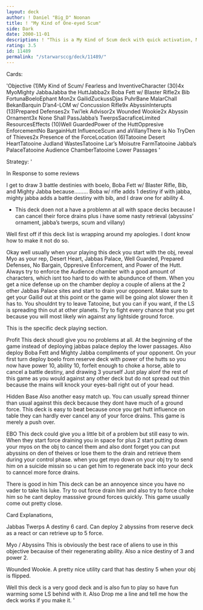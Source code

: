 ```yaml
---
layout: deck
author: ! Daniel "Big_D" Noonan
title: ! "My Kind of One-eyed Scum"
side: Dark
date: 2000-11-01
description: ! "This is a My Kind of Scum deck with quick activation, Major beats, and flexability."
rating: 3.5
id: 11489
permalink: "/starwarsccg/deck/11489/"
---
```

Cards: 

'Objective (1)My Kind of Scum/ Fearless and InventiveCharacter (30)4x MyoMighty JabbaJabba the HuttJabba2x Boba Fett w/ Blaster Rifle2x Bib FortunaBoeloEphant Mon2x GailidZuckussDjas PuhrBane MalarChall BekanBarquin D’an4-LOM w/ Concussion Rifle9x AbyssinInterupts (13)Prepared Defenses2x Twi’lek Advisor2x Wounded Wookie2x Abyssin Ornament3x None Shall PassJabba’s TwerpsSacraficeLimited ResourcesEffects (10)Well GuardedPower of the HuttOppresive EnforcementNo BargainHutt InfluenceScum and aVillanyThere is No TryDen of Thieves2x Presence of the ForceLocation (6)Tatooine Desert HeartTatooine Judland WastesTatooine Lar’s Moisutre FarmTatooine Jabba’s PalaceTatooine Audience ChamberTatooine Lower Passages  '

Strategy: '

In Response to some reviews


I get to draw 3 battle destinies with boelo, Boba Fett w/ Blaster Rifle, Bib, and Mighty Jabba because......... Boba w/ rifle adds 1 destiny if with jabba, mighty jabba adds a battle destiny with bib, and I draw one for ability 4.


* This deck doen not a have a problemn at all with space decks because I can cancel their force drains plus i have some nasty retrieval (abyssins’ ornament, jabba’s twerps, scum and villany)



Well first off if this deck list is wrapping around my apologies. I dont know how to make it not do so.


Okay well usually when your playing this deck you start with the obj, reveal Myo as your rep, Desert Heart, Jabbas Palace, Well Guarded, Prepared Defenses, No Bargain, Oppresive Enforcement, and Power of the Hutt. Always try to enforce the Audience chamber with a good amount of characters, which isnt too hard to do with te abundunce of them. When you get a nice defense up on the chamber deploy a couple of aliens at the 2 other Jabbas Palace sites and start to drain your opponent. Make sure to get your Gailid out at this point or the game will be going alot slower then it has to. You shouldnt try to leave Tatooine, but you can if you want, if the LS is spreading thin out at other planets. Try to fight every chance that you get because you will most likely win against any lightside ground force.




This is the specific deck playing section.


Profit This deck shoudl give you no problems at all. At the beginning of the game instead of deploying jabbas palace deploy the lower passages. Also deploy Boba Fett and Mighty Jabba compliments of your opponent. On your first turn deploy boelo from reserve deck with power of the hutts so you now have power 10, ability 10, forfeit enough to choke a horse, able to cancel a battle destiny, and drawing 3 yourself Just play alonf the rest of this game as you would against any other deck but do not spread out thin because the mains will knock your eyes-ball right out of your head.


Hidden Base Also another easy match up. You can usually spread thinner than usual against this deck because they dont have much of a ground force. This deck is easy to beat because once you get hutt influence on table they can hardly ever cancel any of your force drains. This game is merely a push over.


EBO This deck could give you a little bit of a problem but still easy to win. When they start force draining you in space for plus 2 start putting down your myos on the obj to cancel them and also dont forget you can put abyssins on den of theives or lose them to the drain and retrieve them during your control phase. when you get myo down on your obj try to send him on a suicide missin so u can get him to regenerate back into your deck to canncel more force drains.


There is good in him This deck can be an annoyence since you have no vader to take his luke. Try to out force drain him and also try to force choke him so he cant deploy masssive ground forces quickly. This game usually come out pretty close.


Card Explanations,


Jabbas Twerps A destiny 6 card. Can deploy 2 abyssins from reserve deck as a react or can retrieve up to 5 force.


Myo / Abyssins This is obviously the best race of aliens to use in this objective becauise of their regenerating ability. Also a nice destiny of 3 and power 2.


Wounded Wookie. A pretty nice utility card that has destiny 5 when your obj is flipped.


Well this deck is a very good deck and is also fun to play so have fun warming some LS behind with it. Also Drop me a line and tell me how the deck works if you make it.    '

